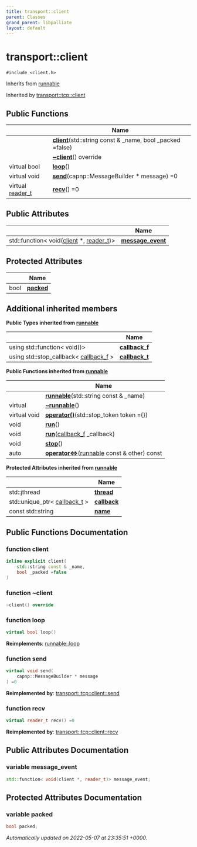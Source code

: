 ```yaml
---
title: transport::client
parent: Classes
grand_parent: libpalliate
layout: default
---
```


# transport::client






`#include <client.h>`

Inherits from [runnable](/libpalliate/generated/Classes/classrunnable)

Inherited by [transport::tcp::client](/libpalliate/generated/Classes/classtransport_1_1tcp_1_1client)

## Public Functions

|                | Name           |
| -------------- | -------------- |
| | **[client](/libpalliate/generated/Classes/classtransport_1_1client#function-client)**(std::string const & _name, bool _packed =false) |
| | **[~client](/libpalliate/generated/Classes/classtransport_1_1client#function-~client)**() override |
| virtual bool | **[loop](/libpalliate/generated/Classes/classtransport_1_1client#function-loop)**() |
| virtual void | **[send](/libpalliate/generated/Classes/classtransport_1_1client#function-send)**(capnp::MessageBuilder * message) =0 |
| virtual [reader_t](/libpalliate/generated/Namespaces/namespacetransport#using-reader-t) | **[recv](/libpalliate/generated/Classes/classtransport_1_1client#function-recv)**() =0 |

## Public Attributes

|                | Name           |
| -------------- | -------------- |
| std::function< void([client](/libpalliate/generated/Classes/classtransport_1_1client) *, [reader_t](/libpalliate/generated/Namespaces/namespacetransport#using-reader-t))> | **[message_event](/libpalliate/generated/Classes/classtransport_1_1client#variable-message-event)**  |

## Protected Attributes

|                | Name           |
| -------------- | -------------- |
| bool | **[packed](/libpalliate/generated/Classes/classtransport_1_1client#variable-packed)**  |

## Additional inherited members

**Public Types inherited from [runnable](/libpalliate/generated/Classes/classrunnable)**

|                | Name           |
| -------------- | -------------- |
| using std::function< void()> | **[callback_f](/libpalliate/generated/Classes/classrunnable#using-callback-f)**  |
| using std::stop_callback< [callback_f](/libpalliate/generated/Classes/classrunnable#using-callback-f) > | **[callback_t](/libpalliate/generated/Classes/classrunnable#using-callback-t)**  |

**Public Functions inherited from [runnable](/libpalliate/generated/Classes/classrunnable)**

|                | Name           |
| -------------- | -------------- |
| | **[runnable](/libpalliate/generated/Classes/classrunnable#function-runnable)**(std::string const & _name) |
| virtual | **[~runnable](/libpalliate/generated/Classes/classrunnable#function-~runnable)**() |
| virtual void | **[operator()](/libpalliate/generated/Classes/classrunnable#function-operator())**(std::stop_token token ={}) |
| void | **[run](/libpalliate/generated/Classes/classrunnable#function-run)**() |
| void | **[run](/libpalliate/generated/Classes/classrunnable#function-run)**([callback_f](/libpalliate/generated/Classes/classrunnable#using-callback-f) _callback) |
| void | **[stop](/libpalliate/generated/Classes/classrunnable#function-stop)**() |
| auto | **[operator<=>](/libpalliate/generated/Classes/classrunnable#function-operator<=>)**([runnable](/libpalliate/generated/Classes/classrunnable) const & other) const |

**Protected Attributes inherited from [runnable](/libpalliate/generated/Classes/classrunnable)**

|                | Name           |
| -------------- | -------------- |
| std::jthread | **[thread](/libpalliate/generated/Classes/classrunnable#variable-thread)**  |
| std::unique_ptr< [callback_t](/libpalliate/generated/Classes/classrunnable#using-callback-t) > | **[callback](/libpalliate/generated/Classes/classrunnable#variable-callback)**  |
| const std::string | **[name](/libpalliate/generated/Classes/classrunnable#variable-name)**  |


## Public Functions Documentation

### function client

```cpp
inline explicit client(
    std::string const & _name,
    bool _packed =false
)
```


### function ~client

```cpp
~client() override
```


### function loop

```cpp
virtual bool loop()
```


**Reimplements**: [runnable::loop](/libpalliate/generated/Classes/classrunnable#function-loop)


### function send

```cpp
virtual void send(
    capnp::MessageBuilder * message
) =0
```


**Reimplemented by**: [transport::tcp::client::send](/libpalliate/generated/Classes/classtransport_1_1tcp_1_1client#function-send)


### function recv

```cpp
virtual reader_t recv() =0
```


**Reimplemented by**: [transport::tcp::client::recv](/libpalliate/generated/Classes/classtransport_1_1tcp_1_1client#function-recv)


## Public Attributes Documentation

### variable message_event

```cpp
std::function< void(client *, reader_t)> message_event;
```


## Protected Attributes Documentation

### variable packed

```cpp
bool packed;
```



_Automatically updated on 2022-05-07 at 23:35:51 +0000._